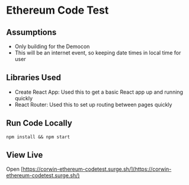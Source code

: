 # Ethereum Code Test

## Assumptions
- Only building for the Democon
- This will be an internet event, so keeping date times in local time for user

## Libraries Used
- Create React App: Used this to get a basic React app up and running quickly
- React Router: Used this to set up routing between pages quickly

## Run Code Locally
`npm install && npm start`

## View Live
Open [https://corwin-ethereum-codetest.surge.sh/](https://corwin-ethereum-codetest.surge.sh/)
